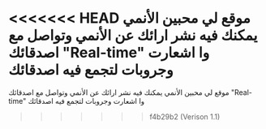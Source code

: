 <<<<<<< HEAD
موقع لي محبين الأنمي يمكنك فيه نشر ارائك عن الأنمي وتواصل مع اصدقائك "Real-time" وا اشعارت وجروبات لتجمع فيه اصدقائك
=======
موقع لي محبين الأنمي يمكنك فيه نشر ارائك عن الأنمي وتواصل مع اصدقائك "Real-time" وا اشعارت وجروبات لتجمع فيه اصدقائك
>>>>>>> f4b29b2 (Verison 1.1)
